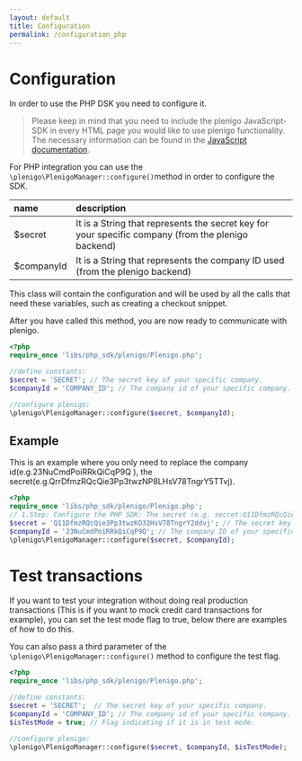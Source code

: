 ```yaml
---
layout: default
title: Configuration
permalink: /configuration_php
---
```


# Configuration

In order to use the PHP DSK you need to configure it.

> Please keep in mind that you need to include the plenigo JavaScript-SDK in every HTML page you would like to use plenigo functionality. The necessary information can be found in the [JavaScript documentation](/sdks/javascript).

For PHP integration you can use the `\plenigo\PlenigoManager::configure()`method in order to configure the SDK.

|name       | description                                                            |
|:----------|:-----------------------------------------------------------------------|
|$secret    | It is a String that represents the secret key for your specific company (from the plenigo backend)|
|$companyId | It is a String that represents the company ID used (from the plenigo backend)                    |

This class will contain the configuration and will be used by all the calls that need these variables, such as creating a checkout snippet.

After you have called this method, you are now ready to communicate with plenigo.


```php
<?php
require_once 'libs/php_sdk/plenigo/Plenigo.php';

//define constants:
$secret = 'SECRET'; // The secret key of your specific company. 
$companyId = 'COMPANY_ID'; // The company id of your specific company.

//configure plenigo:
\plenigo\PlenigoManager::configure($secret, $companyId);
```
## Example 


This is an example where you only need to replace the company id(e.g.23NuCmdPoiRRkQiCqP9Q ), the secret(e.g.QrrDfmzRQcQie3Pp3twzNP8LHsV78TngrY5TTvj).

```php
<?php
require_once 'libs/php_sdk/plenigo/Plenigo.php';
// 1.Step: Configure the PHP SDK: The secret (e.g. secret:Q11DfmzRQcQie3Pp3twzKO32HsV78TngrY2ddvj) and the company ID (e.g.:23NuCmdPoiRRkQiCqP9Q).
$secret = 'Q11DfmzRQcQie3Pp3twzKO32HsV78TngrY2ddvj'; // The secret key of your specific company.
$companyId = '23NuCmdPoiRRkQiCqP9Q'; // The company ID of your specific company.
\plenigo\PlenigoManager::configure($secret, $companyId);
```

# Test transactions

If you want to test your integration without doing real production transactions (This is if you want to mock credit card transactions for example), you can set the test mode flag to true, below there are examples of how to do this.

You can also pass a third parameter of the `\plenigo\PlenigoManager::configure()` method to configure the test flag.

```php
<?php
require_once 'libs/php_sdk/plenigo/Plenigo.php';

//define constants:
$secret = 'SECRET';  // The secret key of your specific company. 
$companyId = 'COMPANY_ID'; // The company id of your specific company.
$isTestMode = true; // Flag indicating if it is in test mode.

//configure plenigo:
\plenigo\PlenigoManager::configure($secret, $companyId, $isTestMode);
```